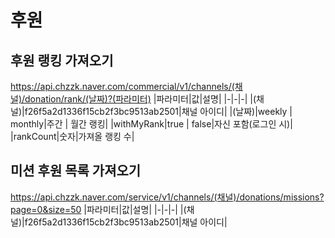 # 후원
## 후원 랭킹 가져오기
https://api.chzzk.naver.com/commercial/v1/channels/(채널)/donation/rank/(날짜)?(파라미터)
|파라미터|값|설명|
|-|-|-|
|(채널)|f26f5a2d1336f15cb2f3bc9513ab2501|채널 아이디|
|(날짜)|weekly \| monthly|주간 \| 월간 랭킹|
|withMyRank|true \| false|자신 포함(로그인 시)|
|rankCount|숫자|가져올 랭킹 수|
## 미션 후원 목록 가져오기
https://api.chzzk.naver.com/service/v1/channels/(채널)/donations/missions?page=0&size=50
|파라미터|값|설명|
|-|-|-|
|(채널)|f26f5a2d1336f15cb2f3bc9513ab2501|채널 아이디|

